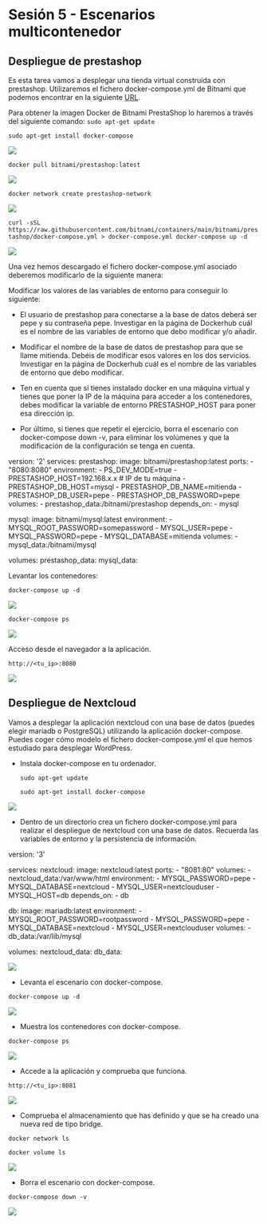 # Sesión 5 - Escenarios multicontenedor

## Despliegue de prestashop

Es esta tarea vamos a desplegar una tienda virtual construída con prestashop. Utilizaremos el fichero docker-compose.yml de Bitnami que podemos encontrar en la siguiente [URL](https://hub.docker.com/r/bitnami/prestashop).

Para obtener la imagen Docker de Bitnami PrestaShop lo haremos a través del siguiente comando:
`sudo apt-get update`

`sudo apt-get install docker-compose`

![](/Images/img.png)


`docker pull bitnami/prestashop:latest`

![](/Images/img.png)

`docker network create prestashop-network`

![](/Images/img.png)

`curl -sSL https://raw.githubusercontent.com/bitnami/containers/main/bitnami/prestashop/docker-compose.yml > docker-compose.yml
docker-compose up -d`

![](/Images/img.png)

Una vez hemos descargado el fichero docker-compose.yml asociado deberemos modificarlo de la siguiente manera:

Modificar los valores de las variables de entorno para conseguir lo siguiente:

* El usuario de prestashop para conectarse a la base de datos deberá ser pepe y su contraseña pepe. Investigar en la página de Dockerhub cuál es el nombre de las variables de entorno que debo modificar y/o añadir.
  
* Modificar el nombre de la base de datos de prestashop para que se llame mitienda. Debéis de modificar esos valores en los dos servicios. Investigar en la página de Dockerhub cuál es el nombre de las variables de entorno que debo modificar.
  
* Ten en cuenta que si tienes instalado docker en una máquina virtual y tienes que poner la IP de la máquina para acceder a los contenedores, debes modificar la variable de entorno PRESTASHOP_HOST para poner esa dirección ip.
  
* Por último, si tienes que repetir el ejercicio, borra el escenario con docker-compose down -v, para eliminar los volúmenes y que la modificación de la configuración se tenga en cuenta.

version: '2'
services:
  prestashop:
    image: bitnami/prestashop:latest
    ports:
      - "8080:8080"
    environment:
      - PS_DEV_MODE=true
      - PRESTASHOP_HOST=192.168.x.x  # IP de tu máquina
      - PRESTASHOP_DB_HOST=mysql
      - PRESTASHOP_DB_NAME=mitienda
      - PRESTASHOP_DB_USER=pepe
      - PRESTASHOP_DB_PASSWORD=pepe
    volumes:
      - prestashop_data:/bitnami/prestashop
    depends_on:
      - mysql

  mysql:
    image: bitnami/mysql:latest
    environment:
      - MYSQL_ROOT_PASSWORD=somepassword
      - MYSQL_USER=pepe
      - MYSQL_PASSWORD=pepe
      - MYSQL_DATABASE=mitienda
    volumes:
      - mysql_data:/bitnami/mysql

volumes:
  prestashop_data:
  mysql_data:


Levantar los contenedores:

`docker-compose up -d`

![](/Images/img.png)

`docker-compose ps`

![](/Images/img.png)

Acceso desde el navegador a la aplicación.

`http://<tu_ip>:8080`

![](/Images/img.png)


## Despliegue de Nextcloud

Vamos a desplegar la aplicación nextcloud con una base de datos (puedes elegir mariadb o PostgreSQL) utilizando la aplicación docker-compose. Puedes coger cómo modelo el fichero docker-compose.yml el que hemos estudiado para desplegar WordPress.

* Instala docker-compose en tu ordenador.

  `sudo apt-get update`
  
  `sudo apt-get install docker-compose`

![](/Images/img.png)

  
* Dentro de un directorio crea un fichero docker-compose.yml para realizar el despliegue de nextcloud con una base de datos. Recuerda las variables de entorno y la persistencia de información.

version: '3'

services:
  nextcloud:
    image: nextcloud:latest
    ports:
      - "8081:80"
    volumes:
      - nextcloud_data:/var/www/html
    environment:
      - MYSQL_PASSWORD=pepe
      - MYSQL_DATABASE=nextcloud
      - MYSQL_USER=nextclouduser
      - MYSQL_HOST=db
    depends_on:
      - db

  db:
    image: mariadb:latest
    environment:
      - MYSQL_ROOT_PASSWORD=rootpassword
      - MYSQL_PASSWORD=pepe
      - MYSQL_DATABASE=nextcloud
      - MYSQL_USER=nextclouduser
    volumes:
      - db_data:/var/lib/mysql

volumes:
  nextcloud_data:
  db_data:

![](/Images/img.png)

* Levanta el escenario con docker-compose.

`docker-compose up -d`

![](/Images/img.png)

* Muestra los contenedores con docker-compose.

`docker-compose ps`

![](/Images/img.png)

* Accede a la aplicación y comprueba que funciona.

`http://<tu_ip>:8081`

![](/Images/img.png)

* Comprueba el almacenamiento que has definido y que se ha creado una nueva red de tipo bridge.

`docker network ls`

`docker volume ls`

![](/Images/img.png)


* Borra el escenario con docker-compose.

`docker-compose down -v`

![](/Images/img.png)
